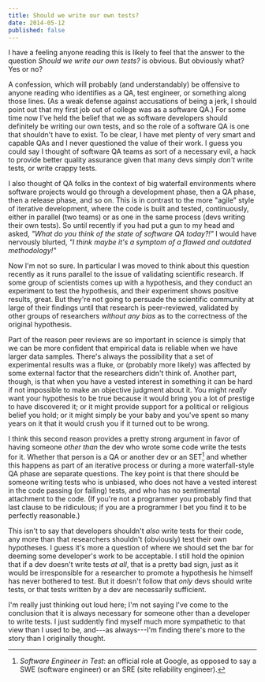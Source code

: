 ```yaml
---
title: Should we write our own tests?
date: 2014-05-12
published: false
---
```


I have a feeling anyone reading this is likely to feel that the answer to the question *Should we write our own tests?* is obvious. But obviously what? Yes or no?

A confession, which will probably (and understandably) be offensive to anyone reading who identifies as a QA, test engineer, or something along those lines. (As a weak defense against accusations of being a jerk, I should point out that my first job out of college was as a software QA.) For some time now I've held the belief that we as software developers should definitely be writing our own tests, and so the role of a software QA is one that shouldn't have to exist. To be clear, I have met plenty of very smart and capable QAs and I never questioned the value of their work. I guess you could say I thought of software QA teams as sort of a necessary evil, a hack to provide better quality assurance given that many devs simply *don't* write tests, or write crappy tests.

I also thought of QA folks in the context of big waterfall environments where software projects would go through a development phase, then a QA phase, then a release phase, and so on. This is in contrast to the more "agile" style of iterative development, where the code is built and tested, continuously, either in parallel (two teams) or as one in the same process (devs writing their own tests). So until recently if you had put a gun to my head and asked, *"What do you think of the state of software QA today?!"* I would have nervously blurted, *"I think maybe it's a symptom of a flawed and outdated methodology!"*

Now I'm not so sure. In particular I was moved to think about this question recently as it runs parallel to the issue of validating scientific research. If some group of scientists comes up with a hypothesis, and they conduct an experiment to test the hypothesis, and their experiment shows positive results, great. But they're not going to persuade the scientific community at large of their findings until that research is peer-reviewed, validated by other groups of researchers *without any bias* as to the correctness of the original hypothesis.

Part of the reason peer reviews are so important in science is simply that we can be more confident that empirical data is reliable when we have larger data samples. There's always the possibility that a set of experimental results was a fluke, or (probably more likely) was affected by some external factor that the researchers didn't think of. Another part, though, is that when you have a vested interest in something it can be hard if not impossible to make an objective judgment about it. You might *really* want your hypothesis to be true because it would bring you a lot of prestige to have discovered it; or it might provide support for a political or religious belief you hold; or it might simply be your baby and you've spent so many years on it that it would crush you if it turned out to be wrong.

I think this second reason provides a pretty strong argument in favor of having someone *other than* the dev who wrote some code write the tests for it. Whether that person is a QA or another dev or an SET[^qa-dev-or-set] and whether this happens as part of an iterative process or during a more waterfall-style QA phase are separate questions. The key point is that there should be someone writing tests who is unbiased, who does not have a vested interest in the code passing (or failing) tests, and who has no sentimental attachment to the code. (If you're not a programmer you probably find that last clause to be ridiculous; if you are a programmer I bet you find it to be perfectly reasonable.)

This isn't to say that developers shouldn't *also* write tests for their code, any more than that researchers shouldn't (obviously) test their own hypotheses. I guess it's more a question of where we should set the bar for deeming some developer's work to be acceptable. I still hold the opinion that if a dev doesn't write tests *at all*, that is a pretty bad sign, just as it would be irresponsible for a researcher to promote a hypothesis he himself has never bothered to test. But it doesn't follow that *only* devs should write tests, or that tests written by a dev are necessarily sufficient.

I'm really just thinking out loud here; I'm not saying I've come to the conclusion that it is always necessary for someone other than a developer to write tests. I just suddently find myself much more sympathetic to that view than I used to be, and---as always---I'm finding there's more to the story than I originally thought.

[^qa-dev-or-set]: *Software Engineer in Test*: an official role at Google, as opposed to say a SWE (software engineer) or an SRE (site reliability engineer).
